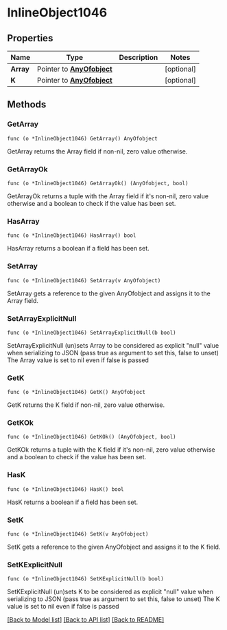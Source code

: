 # InlineObject1046

## Properties

Name | Type | Description | Notes
------------ | ------------- | ------------- | -------------
**Array** | Pointer to [**AnyOfobject**](anyOf&lt;object&gt;.md) |  | [optional] 
**K** | Pointer to [**AnyOfobject**](anyOf&lt;object&gt;.md) |  | [optional] 

## Methods

### GetArray

`func (o *InlineObject1046) GetArray() AnyOfobject`

GetArray returns the Array field if non-nil, zero value otherwise.

### GetArrayOk

`func (o *InlineObject1046) GetArrayOk() (AnyOfobject, bool)`

GetArrayOk returns a tuple with the Array field if it's non-nil, zero value otherwise
and a boolean to check if the value has been set.

### HasArray

`func (o *InlineObject1046) HasArray() bool`

HasArray returns a boolean if a field has been set.

### SetArray

`func (o *InlineObject1046) SetArray(v AnyOfobject)`

SetArray gets a reference to the given AnyOfobject and assigns it to the Array field.

### SetArrayExplicitNull

`func (o *InlineObject1046) SetArrayExplicitNull(b bool)`

SetArrayExplicitNull (un)sets Array to be considered as explicit "null" value
when serializing to JSON (pass true as argument to set this, false to unset)
The Array value is set to nil even if false is passed
### GetK

`func (o *InlineObject1046) GetK() AnyOfobject`

GetK returns the K field if non-nil, zero value otherwise.

### GetKOk

`func (o *InlineObject1046) GetKOk() (AnyOfobject, bool)`

GetKOk returns a tuple with the K field if it's non-nil, zero value otherwise
and a boolean to check if the value has been set.

### HasK

`func (o *InlineObject1046) HasK() bool`

HasK returns a boolean if a field has been set.

### SetK

`func (o *InlineObject1046) SetK(v AnyOfobject)`

SetK gets a reference to the given AnyOfobject and assigns it to the K field.

### SetKExplicitNull

`func (o *InlineObject1046) SetKExplicitNull(b bool)`

SetKExplicitNull (un)sets K to be considered as explicit "null" value
when serializing to JSON (pass true as argument to set this, false to unset)
The K value is set to nil even if false is passed

[[Back to Model list]](../README.md#documentation-for-models) [[Back to API list]](../README.md#documentation-for-api-endpoints) [[Back to README]](../README.md)


